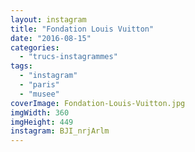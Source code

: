 ```yaml
---
layout: instagram
title: "Fondation Louis Vuitton"
date: "2016-08-15"
categories: 
  - "trucs-instagrammes"
tags: 
  - "instagram"
  - "paris"
  - "musee"
coverImage: Fondation-Louis-Vuitton.jpg
imgWidth: 360
imgHeight: 449
instagram: BJI_nrjArlm
---
```

